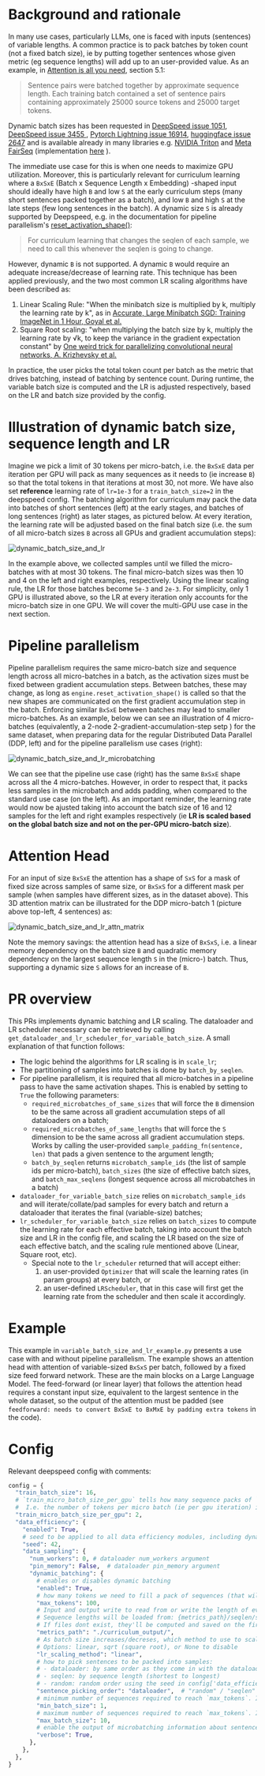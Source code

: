 # Background and rationale

In many use cases, particularly LLMs, one is faced with inputs (sentences) of variable lengths. A common practice is to pack batches by token count (not a fixed batch size), ie by putting together sentences whose given metric (eg sequence lengths) will add up to an user-provided value.  As an example, in [Attention is all you need](https://arxiv.org/abs/1706.03762), section 5.1:

> Sentence pairs were batched together by approximate sequence length. Each training
batch contained a set of sentence pairs containing approximately 25000 source tokens and 25000
target tokens.

Dynamic batch sizes has been requested in [DeepSpeed issue 1051](https://github.com/microsoft/DeepSpeed/issues/1051), [DeepSpeed issue 3455 ](https://github.com/microsoft/DeepSpeed/issues/3455), [Pytorch Lightning issue 16914](https://github.com/Lightning-AI/pytorch-lightning/issues/16914),  [huggingface issue 2647](https://github.com/huggingface/accelerate/issues/2647) and is available already in many libraries e.g. [NVIDIA Triton](https://github.com/triton-inference-server/server/blob/main/docs/user_guide/model_configuration.md#dynamic-batcher) and [Meta FairSeq](https://github.com/facebookresearch/fairseq) (implementation [here](https://github.com/facebookresearch/fairseq/blob/34973a94d09ecc12092a5ecc8afece5e536b7692/fairseq/data/fairseq_dataset.py#L104) ).

The immediate use case for this is when one needs to maximize GPU utilization. Moreover, this is particularly relevant for curriculum learning where a `BxSxE` (Batch x Sequence Length x Embedding) -shaped input should ideally have high `B` and low `S` at the early curriculum steps (many short sentences packed together as a batch), and low `B` and high `S` at the late steps (few long sentences in the batch). A dynamic size `S` is already supported by Deepspeed, e.g. in the documentation for pipeline parallelism's [reset_activation_shape()](https://deepspeed.readthedocs.io/en/stable/pipeline.html#deepspeed.runtime.pipe.engine.PipelineEngine.reset_activation_shape):
> For curriculum learning that changes the seqlen of each sample, we need to call this whenever the seqlen is going to change.

However, dynamic `B` is not supported. A dynamic `B` would require an adequate increase/decrease of learning rate. This technique has been applied previously, and the two most common LR scaling algorithms have been described as:
1. Linear Scaling Rule: "When the minibatch size is multiplied by k, multiply the learning rate by k", as in [Accurate, Large Minibatch SGD: Training ImageNet in 1 Hour, Goyal et al.](https://arxiv.org/abs/1706.02677)
2.  Square Root scaling: "when multiplying the batch size by k, multiply the learning rate by √k, to keep the variance in the gradient expectation constant" by  [One weird trick for parallelizing convolutional neural networks, A. Krizhevsky et al.](https://arxiv.org/abs/1404.5997)

In practice, the user picks the total token count per batch as the metric that drives batching, instead of batching by sentence count. During runtime, the variable batch size is computed and the LR is adjusted respectively, based on the LR and batch size provided by the config.

# Illustration of dynamic batch size, sequence length and LR

Imagine we pick a limit of 30 tokens per micro-batch, i.e. the `BxSxE` data per iteration per GPU will pack as many sequences as it needs to (ie increase `B`) so that the total tokens in that iterations at most 30, not more. We have also set **reference** learning rate of `lr=1e-3` for a `train_batch_size=2` in the deepspeed config. The batching algorithm for curriculum may pack the data into batches of short sentences (left) at the early stages, and batches of long sentences (right) as later stages, as pictured below. At every iteration, the learning rate will be adjusted based on the final batch size (i.e. the sum of all micro-batch sizes `B` across all GPUs and gradient accumulation steps):  

![dynamic_batch_size_and_lr](variable_batch_lr.png)

In the example above, we collected samples until we filled the micro-batches with at most 30 tokens. The final micro-batch sizes was then 10 and 4 on the left and right examples, respectively. Using the linear scaling rule, the LR for those batches become `5e-3` and `2e-3`. For simplicity, only 1 GPU is illustrated above, so the LR at every iteration only accounts for the micro-batch size in one GPU. We will cover the multi-GPU use case in the next section.

# Pipeline parallelism

Pipeline parallelism requires the same micro-batch size and sequence length across all micro-batches in a batch, as the activation sizes must be fixed between gradient accumulation steps. Between batches, these may change, as long as `engine.reset_activation_shape()` is called so that the new shapes are communicated on the first gradient accumulation step in the batch. Enforcing similar `BxSxE` between batches may lead to smaller micro-batches. As an example, below we can see an illustration of 4 micro-batches (equivalently, a 2-node 2-gradient-accumulation-step setp ) for the same dataset, when preparing data for the regular Distributed Data Parallel (DDP, left) and for the pipeline parallelism use cases (right):

![dynamic_batch_size_and_lr_microbatching](variable_batch_lr_pipeline.png)

We can see that the pipeline use case (right) has the same `BxSxE` shape across all the 4 micro-batches. However, in order to respect that, it packs less samples in the microbatch and adds padding, when compared to the standard use case (on the left). As an important reminder, the learning rate would now be ajusted taking into account the batch size of 16 and 12 samples for the left and right examples respectively (ie **LR is scaled based on the global batch size and not on the per-GPU micro-batch size**).  

# Attention Head

For an input of size `BxSxE` the attention has a shape of `SxS` for a mask of fixed size across samples of same size, or `BxSxS` for a different mask per sample (when samples have different sizes, as in the dataset above). This 3D attention matrix can be illustrated for the DDP micro-batch 1 (picture above top-left, 4 sentences)  as:
 
![dynamic_batch_size_and_lr_attn_matrix](variable_attn_matrix.png)

Note the memory savings: the attention head has a size of `BxSxS`, i.e. a linear memory dependency on the batch size `B` and quadratic memory dependency on the largest sequence length `S` in the (micro-) batch. Thus, supporting a dynamic size `S` allows for an increase of `B`.

# PR overview

This PRs implements dynamic batching and LR scaling. The dataloader and LR scheduler necessary can be retrieved by calling `get_dataloader_and_lr_scheduler_for_variable_batch_size`. A small explanation of that function follows:
- The logic behind the algorithms for LR scaling is in `scale_lr`;
- The partitioning of samples into batches is done by `batch_by_seqlen`.
- For pipeline parallelism, it is required that all micro-batches in a pipeline pass to have the same activation shapes. This is enabled by setting to `True` the following parameters:
  - `required_microbatches_of_same_sizes` that will force the `B` dimension to be the same across all gradient accumulation steps of all dataloaders on a batch;
  - `required_microbatches_of_same_lengths` that will force the `S` dimension to be the same across all gradient accumulation steps. Works by calling the user-provided `sample_padding_fn(sentence, len)` that pads a given sentence to the argument length;
  - `batch_by_seqlen` returns `microbatch_sample_ids` (the list of sample ids per micro-batch), `batch_sizes` (the size of effective batch sizes, and `batch_max_seqlens` (longest sequence across all microbatches in a batch)
- `dataloader_for_variable_batch_size` relies on `microbatch_sample_ids` and will iterate/collate/pad samples for every batch and return a dataloader that iterates the final (variable-size) batches;
- `lr_scheduler_for_variable_batch_size` relies on `batch_sizes` to compute the learning rate for each effective batch, taking into account the batch size and LR in the config file, and scaling the LR based on the size of each effective batch, and the scaling rule mentioned above (Linear, Square root, etc).
  - Special note to the `lr_scheduler` returned that will accept either:
    1.  an user-provided `Optimizer` that will  scale the learning rates (in param groups) at every batch, or
    2. an user-defined `LRScheduler`, that in this case will first get the learning rate from the scheduler and then scale it accordingly.

# Example

This example in `variable_batch_size_and_lr_example.py` presents a use case with and without pipeline parallelism. The example shows an attention head with attention of variable-sized `BxSxS` per batch, followed by a fixed size feed forward network. These are the main blocks on a Large Language Model. The feed-forward (or linear layer) that follows the attention head requires a constant input size, equivalent to the largest sentence in the whole dataset, so the output of the attention must be padded (see `feedforward: needs to convert BxSxE to BxMxE by padding extra tokens` in the code).


# Config

Relevant deepspeed config with comments:

```python
config = {
  "train_batch_size": 16,
  # `train_micro_batch_size_per_gpu` tells how many sequence packs of `max_tokens` each will be collated together.
  #  I.e. the number of tokens per micro batch (ie per gpu iteration) is `train_micro_batch_size_per_gpu`*`max_tokens`.
  "train_micro_batch_size_per_gpu": 2,
  "data_efficiency": {
    "enabled": True,
    # seed to be applied to all data efficiency modules, including dynamic batching
    "seed": 42,
    "data_sampling": {
      "num_workers": 0, # dataloader num_workers argument
      "pin_memory": False,  # dataloader pin_memory argument
      "dynamic_batching": {
        # enables or disables dynamic batching
        "enabled": True,
        # how many tokens we need to fill a pack of sequences (that will be collated together as a sample)
        "max_tokens": 100,
        # Input and output write to read from or write the length of every sequence.
        # Sequence lengths will be loaded from: {metrics_path}/seqlen/seqlen_sample_to_metric.bin and *.idx
        # If files dont exist, they'll be computed and saved on the first run, and loaded on subsequent runs.
        "metrics_path": "./curriculum_output/",
        # As batch size increases/decreses, which method to use to scale LR accordingly?
        # Options: linear, sqrt (square root), or None to disable
        "lr_scaling_method": "linear",
        # how to pick sentences to be packed into samples:
        # - dataloader: by same order as they come in with the dataloader
        # - seqlen: by sequence length (shortest to longest)
        # - random: random order using the seed in config['data_efficiency']['seed'
        "sentence_picking_order": "dataloader",  # "random" / "seqlen" / "dataloader"
        # minimum number of sequences required to reach `max_tokens`. If sentence pack is smaller, it's discarded.
        "min_batch_size": 1,
        # maximum number of sequences required to reach `max_tokens`. If sentence pack is larger, it's discarded.
        "max_batch_size": 10,
        # enable the output of microbatching information about sentence packing
        "verbose": True,
      },
    },
  },
}
```

